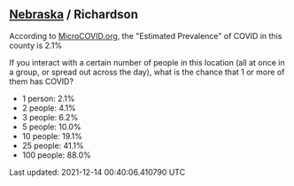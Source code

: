 
## [Nebraska](/united-states/nebraska) / Richardson

According to [MicroCOVID.org](http://microcovid.org),
the "Estimated Prevalence" of COVID in this county is 2.1%

If you interact with a certain number of people in this location
(all at once in a group, or spread out across the day), what is the chance that
1 or more of them has COVID?

- 1 person: 2.1%
- 2 people: 4.1%
- 3 people: 6.2%
- 5 people: 10.0%
- 10 people: 19.1%
- 25 people: 41.1%
- 100 people: 88.0%

Last updated: 2021-12-14 00:40:06.410790 UTC
